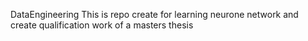 DataEngineering
This is repo create for learning neurone network and create qualification work of a masters thesis

